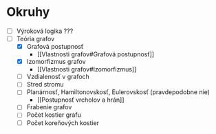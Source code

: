 # Okruhy
- [ ] Výroková logika ???
- [ ] Teória grafov
	- [x] Grafová postupnosť
		- [[Vlastnosti grafov#Grafová postupnosť]]
	- [x] Izomorfizmus grafov
		- [[Vlastnosti grafov#Izomorfizmus]]
	- [ ] Vzdialenosť v grafoch
	- [ ] Stred stromu
	- [ ] Planárnosť, Hamiltonovskosť, Eulerovskosť (pravdepodobne nie)
		- [[Postupnosť vrcholov a hrán]] 
	- [ ] Frabenie grafov
	- [ ] Počet kostier grafu
	- [ ] Počet koreňových kostier